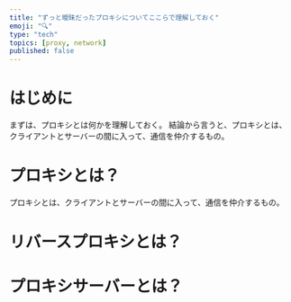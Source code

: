 ```yaml
---
title: "ずっと曖昧だったプロキシについてここらで理解しておく"
emoji: "🔍"
type: "tech"
topics: [proxy, network]
published: false
---
```


# はじめに

まずは、プロキシとは何かを理解しておく。
結論から言うと、プロキシとは、クライアントとサーバーの間に入って、通信を仲介するもの。

# プロキシとは？
プロキシとは、クライアントとサーバーの間に入って、通信を仲介するもの。

# リバースプロキシとは？

# プロキシサーバーとは？
